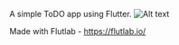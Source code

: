 A simple ToDO app using Flutter.
![Alt text](https://github.com/vinn65/Todo-App/blob/main/Screenshot%202024-07-03%20100817.jpg)



Made with Flutlab - https://flutlab.io/
